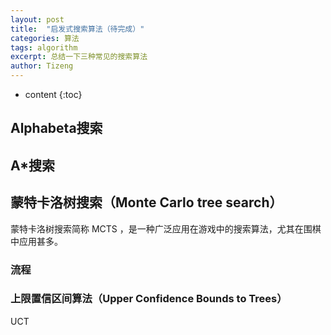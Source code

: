 ```yaml
---
layout: post
title:  "启发式搜索算法（待完成）"
categories: 算法
tags: algorithm
excerpt: 总结一下三种常见的搜索算法
author: Tizeng
---
```


* content
{:toc}

## Alphabeta搜索

## A*搜索

## 蒙特卡洛树搜索（Monte Carlo tree search）

蒙特卡洛树搜索简称 MCTS ，是一种广泛应用在游戏中的搜索算法，尤其在围棋中应用甚多。

### 流程

### 上限置信区间算法（Upper Confidence Bounds to Trees）

UCT